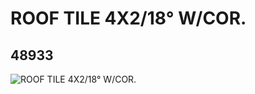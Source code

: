 # ROOF TILE 4X2/18° W/COR.
## 48933
![ROOF TILE 4X2/18° W/COR.](https://lc-www-live-s.legocdn.com/media/bricks/5/2/4221285.jpg)